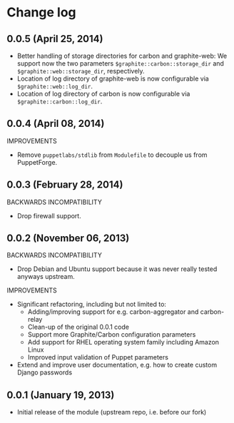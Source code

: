 # Change log

## 0.0.5 (April 25, 2014)

* Better handling of storage directories for carbon and graphite-web:  We support now the two parameters
  `$graphite::carbon::storage_dir` and `$graphite::web::storage_dir`, respectively.
* Location of log directory of graphite-web is now configurable via `$graphite::web::log_dir`.
* Location of log directory of carbon is now configurable via `$graphite::carbon::log_dir`.


## 0.0.4 (April 08, 2014)

IMPROVEMENTS

* Remove `puppetlabs/stdlib` from `Modulefile` to decouple us from PuppetForge.


## 0.0.3 (February 28, 2014)

BACKWARDS INCOMPATIBILITY

* Drop firewall support.


## 0.0.2 (November 06, 2013)

BACKWARDS INCOMPATIBILITY

* Drop Debian and Ubuntu support because it was never really tested anyways upstream.

IMPROVEMENTS

* Significant refactoring, including but not limited to:
    * Adding/improving support for e.g. carbon-aggregator and carbon-relay
    * Clean-up of the original 0.0.1 code
    * Support more Graphite/Carbon configuration parameters
    * Add support for RHEL operating system family including Amazon Linux
    * Improved input validation of Puppet parameters
* Extend and improve user documentation, e.g. how to create custom Django passwords


## 0.0.1 (January 19, 2013)

* Initial release of the module (upstream repo, i.e. before our fork)

